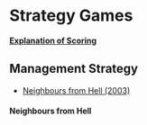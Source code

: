 # Strategy Games

[**Explanation of Scoring**](https://aureliussr.github.io/aurelius-reviews/rubric)

## Management Strategy
* [Neighbours from Hell (2003)](#neighbours-from-hell)

#### Neighbours from Hell
